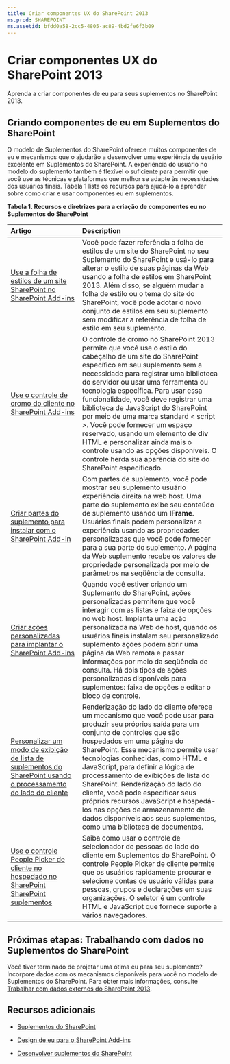 ```yaml
---
title: Criar componentes UX do SharePoint 2013
ms.prod: SHAREPOINT
ms.assetid: bfdd0a58-2cc5-4805-ac89-4bd2fe6f3b09
---
```



# Criar componentes UX do SharePoint 2013
Aprenda a criar componentes de eu para seus suplementos no SharePoint 2013.
## Criando componentes de eu em Suplementos do SharePoint
<a name="SP15CreateUX_Creating"> </a>

O modelo de Suplementos do SharePoint oferece muitos componentes de eu e mecanismos que o ajudarão a desenvolver uma experiência de usuário excelente em Suplementos do SharePoint. A experiência do usuário no modelo do suplemento também é flexível o suficiente para permitir que você use as técnicas e plataformas que melhor se adapte às necessidades dos usuários finais. Tabela 1 lista os recursos para ajudá-lo a aprender sobre como criar e usar componentes eu em suplementos.
  
    
    

**Tabela 1. Recursos e diretrizes para a criação de componentes eu no Suplementos do SharePoint**


|**Artigo**|**Description**|
|:-----|:-----|
| [Use a folha de estilos de um site SharePoint no SharePoint Add-ins](use-a-sharepoint-website-s-style-sheet-in-sharepoint-add-ins.md) <br/> |Você pode fazer referência a folha de estilos de um site do SharePoint no seu Suplemento do SharePoint e usá-lo para alterar o estilo de suas páginas da Web usando a folha de estilos em SharePoint 2013. Além disso, se alguém mudar a folha de estilo ou o tema do site do SharePoint, você pode adotar o novo conjunto de estilos em seu suplemento sem modificar a referência de folha de estilo em seu suplemento. <br/> |
| [Use o controle de cromo do cliente no SharePoint Add-ins](use-the-client-chrome-control-in-sharepoint-add-ins.md) <br/> |O controle de cromo no SharePoint 2013 permite que você use o estilo do cabeçalho de um site do SharePoint específico em seu suplemento sem a necessidade para registrar uma biblioteca do servidor ou usar uma ferramenta ou tecnologia específica. Para usar essa funcionalidade, você deve registrar uma biblioteca de JavaScript do SharePoint por meio de uma marca standard < script >. Você pode fornecer um espaço reservado, usando um elemento de **div** HTML e personalizar ainda mais o controle usando as opções disponíveis. O controle herda sua aparência do site do SharePoint especificado. <br/> |
| [Criar partes do suplemento para instalar com o SharePoint Add-in](create-add-in-parts-to-install-with-your-sharepoint-add-in.md) <br/> |Com partes de suplemento, você pode mostrar seu suplemento usuário experiência direita na web host. Uma parte do suplemento exibe seu conteúdo de suplemento usando um **IFrame**. Usuários finais podem personalizar a experiência usando as propriedades personalizadas que você pode fornecer para a sua parte do suplemento. A página da Web suplemento recebe os valores de propriedade personalizada por meio de parâmetros na seqüência de consulta. <br/> |
| [Criar ações personalizadas para implantar o SharePoint Add-ins](create-custom-actions-to-deploy-with-sharepoint-add-ins.md) <br/> |Quando você estiver criando um Suplemento do SharePoint, ações personalizadas permitem que você interagir com as listas e faixa de opções no web host. Implanta uma ação personalizada na Web de host, quando os usuários finais instalam seu personalizado suplemento ações podem abrir uma página da Web remota e passar informações por meio da seqüência de consulta. Há dois tipos de ações personalizadas disponíveis para suplementos: faixa de opções e editar o bloco de controle. <br/> |
| [Personalizar um modo de exibição de lista de suplementos do SharePoint usando o processamento do lado do cliente](customize-a-list-view-in-sharepoint-add-ins-using-client-side-rendering.md) <br/> |Renderização do lado do cliente oferece um mecanismo que você pode usar para produzir seu próprios saída para um conjunto de controles que são hospedados em uma página do SharePoint. Esse mecanismo permite usar tecnologias conhecidas, como HTML e JavaScript, para definir a lógica de processamento de exibições de lista do SharePoint. Renderização do lado do cliente, você pode especificar seus próprios recursos JavaScript e hospedá-los nas opções de armazenamento de dados disponíveis aos seus suplementos, como uma biblioteca de documentos. <br/> |
| [Use o controle People Picker de cliente no hospedado no SharePoint SharePoint suplementos](use-the-client-side-people-picker-control-in-sharepoint-hosted-sharepoint-add-in.md) <br/> |Saiba como usar o controle de selecionador de pessoas do lado do cliente em Suplementos do SharePoint. O controle People Picker de cliente permite que os usuários rapidamente procurar e selecione contas de usuário válidas para pessoas, grupos e declarações em suas organizações. O seletor é um controle HTML e JavaScript que fornece suporte a vários navegadores. <br/> |
   

## Próximas etapas: Trabalhando com dados no Suplementos do SharePoint
<a name="SP15CreateUX_Next"> </a>

Você tiver terminado de projetar uma ótima eu para seu suplemento? Incorpore dados com os mecanismos disponíveis para você no modelo de Suplementos do SharePoint. Para obter mais informações, consulte  [Trabalhar com dados externos do SharePoint 2013](work-with-external-data-in-sharepoint-2013.md).
  
    
    

## Recursos adicionais
<a name="SP15CreateUX_AddRes"> </a>


-  [Suplementos do SharePoint](sharepoint-add-ins.md)
    
  
-  [Design de eu para o SharePoint Add-ins](ux-design-for-sharepoint-add-ins.md)
    
  
-  [Desenvolver suplementos do SharePoint](develop-sharepoint-add-ins.md)
    
  

